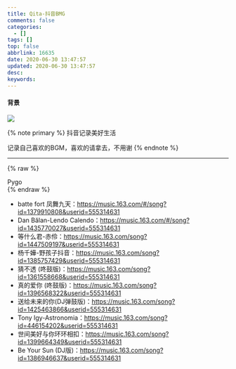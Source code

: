 ```yaml
---
title: Qita-抖音BMG
comments: false
categories:
  - []
tags: []
top: false
abbrlink: 16635
date: 2020-06-30 13:47:57
updated: 2020-06-30 13:47:57
desc:
keywords:
---
```


#### 背景

![](/images/article_douyin.jpg)

{% note primary %}
抖音记录美好生活

记录自己喜欢的BGM，喜欢的请拿去，不用谢
{% endnote %}

<!--more-->
<hr />

{% raw %}
<div class="post_cus_note">Pygo</div>
{% endraw %}

- batte fort 凤舞九天：https://music.163.com/#/song?id=1379910808&userid=555314631
- Dan Bălan-Lendo Calendo：https://music.163.com/#/song?id=1435770027&userid=555314631
- 等什么君-赤伶：https://music.163.com/song?id=1447509197&userid=555314631
- 杨千嬅-野孩子抖音：https://music.163.com/song?id=1385757429&userid=555314631
- 猜不透 (咚鼓版)：https://music.163.com/song?id=1361558668&userid=555314631
- 真的爱你 (咚鼓版)：https://music.163.com/song?id=1396568322&userid=555314631
- 送给未来的你(DJ弹鼓版)：https://music.163.com/song?id=1425463866&userid=555314631
- Tony Igy-Astronomia：https://music.163.com/song?id=446154202&userid=555314631
- 世间美好与你环环相扣：https://music.163.com/song?id=1399664349&userid=555314631
- Be Your Sun (DJ版)：https://music.163.com/song?id=1386946637&userid=555314631
